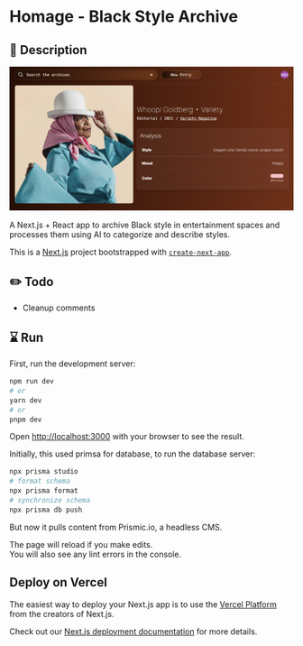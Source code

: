 # Homage - Black Style Archive

## 👑 Description

![Screenshot of App](/assets/app-entry-page.png)

A Next.js + React app to archive Black style in entertainment spaces and processes them using AI to categorize and describe styles.

This is a [Next.js](https://nextjs.org/) project bootstrapped with [`create-next-app`](https://github.com/vercel/next.js/tree/canary/packages/create-next-app).

## ✏️ Todo

-   Cleanup comments

## ⌛ Run

First, run the development server:

```bash
npm run dev
# or
yarn dev
# or
pnpm dev
```

Open [http://localhost:3000](http://localhost:3000) with your browser to see the result.

Initially, this used primsa for database, to run the database server:

```bash
npx prisma studio
# format schema
npx prisma format
# synchronize schema
npx prisma db push
```

But now it pulls content from Prismic.io, a headless CMS.

The page will reload if you make edits.\
You will also see any lint errors in the console.

## Deploy on Vercel

The easiest way to deploy your Next.js app is to use the [Vercel Platform](https://vercel.com/new?utm_medium=default-template&filter=next.js&utm_source=create-next-app&utm_campaign=create-next-app-readme) from the creators of Next.js.

Check out our [Next.js deployment documentation](https://nextjs.org/docs/deployment) for more details.
